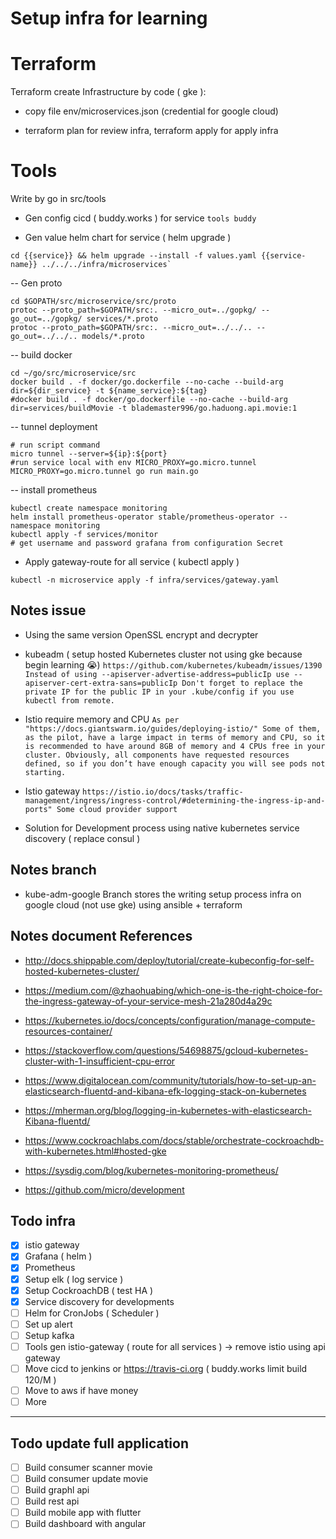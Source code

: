 # Setup infra for learning

# Terraform

Terraform create Infrastructure by code ( gke ):

- copy file env/microservices.json (credential for google cloud)

- terraform plan for review infra, terraform apply for apply infra


# Tools

Write by go in src/tools

- Gen config cicd ( buddy.works ) for service `tools buddy`

- Gen value helm chart for service ( helm upgrade )
```shell script
cd {{service}} && helm upgrade --install -f values.yaml {{service-name}} ../../../infra/microservices`
```

-- Gen proto
```shell script
cd $GOPATH/src/microservice/src/proto
protoc --proto_path=$GOPATH/src:. --micro_out=../gopkg/ --go_out=../gopkg/ services/*.proto 
protoc --proto_path=$GOPATH/src:. --micro_out=../../.. --go_out=../../.. models/*.proto
```

-- build docker
```shell script
cd ~/go/src/microservice/src
docker build . -f docker/go.dockerfile --no-cache --build-arg dir=${dir_service} -t ${name_service}:${tag}
#docker build . -f docker/go.dockerfile --no-cache --build-arg dir=services/buildMovie -t blademaster996/go.haduong.api.movie:1
```

-- tunnel deployment
```shell script
# run script command
micro tunnel --server=${ip}:${port}
#run service local with env MICRO_PROXY=go.micro.tunnel
MICRO_PROXY=go.micro.tunnel go run main.go
```

-- install prometheus
```shell script
kubectl create namespace monitoring
helm install prometheus-operator stable/prometheus-operator --namespace monitoring
kubectl apply -f services/monitor
# get username and password grafana from configuration Secret 
```

- Apply gateway-route for all service ( kubectl apply )
```shell script
kubectl -n microservice apply -f infra/services/gateway.yaml
```

## Notes issue

- Using the same version OpenSSL encrypt and decrypter
- kubeadm ( setup hosted Kubernetes cluster not using gke because begin learning 😭)
`https://github.com/kubernetes/kubeadm/issues/1390
Instead of using --apiserver-advertise-address=publicIp use --apiserver-cert-extra-sans=publicIp
Don't forget to replace the private IP for the public IP in your .kube/config if you use kubectl from remote.`

- Istio require memory and CPU
`As per "https://docs.giantswarm.io/guides/deploying-istio/"
Some of them, as the pilot, have a large impact in terms of memory and CPU, so it is recommended to have around 8GB of memory and 4 CPUs free in your cluster. Obviously, all components have requested resources defined, so if you don’t have enough capacity you will see pods not starting.`

- Istio gateway
`https://istio.io/docs/tasks/traffic-management/ingress/ingress-control/#determining-the-ingress-ip-and-ports"
Some cloud provider support `

- Solution for Development process using native kubernetes service discovery ( replace consul )

## Notes branch
- kube-adm-google
Branch stores the writing setup process infra on google cloud (not use gke) using ansible + terraform


## Notes document References

- http://docs.shippable.com/deploy/tutorial/create-kubeconfig-for-self-hosted-kubernetes-cluster/

- https://medium.com/@zhaohuabing/which-one-is-the-right-choice-for-the-ingress-gateway-of-your-service-mesh-21a280d4a29c

- https://kubernetes.io/docs/concepts/configuration/manage-compute-resources-container/

- https://stackoverflow.com/questions/54698875/gcloud-kubernetes-cluster-with-1-insufficient-cpu-error

- https://www.digitalocean.com/community/tutorials/how-to-set-up-an-elasticsearch-fluentd-and-kibana-efk-logging-stack-on-kubernetes

- https://mherman.org/blog/logging-in-kubernetes-with-elasticsearch-Kibana-fluentd/

- https://www.cockroachlabs.com/docs/stable/orchestrate-cockroachdb-with-kubernetes.html#hosted-gke

- https://sysdig.com/blog/kubernetes-monitoring-prometheus/

- https://github.com/micro/development
## Todo infra
- [x] istio gateway
- [x] Grafana ( helm )
- [x] Prometheus
- [x] Setup elk ( log service )
- [x] Setup CockroachDB ( test HA )
- [x] Service discovery for developments
- [ ] Helm for CronJobs ( Scheduler )
- [ ] Set up alert
- [ ] Setup kafka
- [ ] Tools gen istio-gateway ( route for all services ) -> remove istio using api gateway
- [ ] Move cicd to jenkins or https://travis-ci.org ( buddy.works limit build 120/M )
- [ ] Move to aws if have money
- [ ] More
------------------------
## Todo update full application
- [ ] Build consumer scanner movie
- [ ] Build consumer update movie
- [ ] Build graphl api
- [ ] Build rest api
- [ ] Build mobile app with flutter
- [ ] Build dashboard with angular
